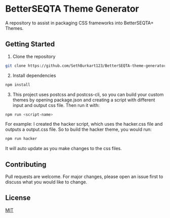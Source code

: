 # BetterSEQTA Theme Generator

A repository to assist in packaging CSS frameworks into BetterSEQTA+ Themes.

## Getting Started

1. Clone the repository

```bash
git clone https://github.com/SethBurkart123/BetterSEQTA-theme-generator.git
```

2. Install dependencies

```bash
npm install
```

3. This project uses postcss and postcss-cli, so you can build your custom themes by opening package.json and creating a script with  different input and output css file. Then run it with:

```bash
npm run <script-name>
```

For example: I created the hacker script, which uses the hacker.css file and outputs a output.css file. So to build the hacker theme, you would run:

```bash
npm run hacker
```

It will auto update as you make changes to the css files.

## Contributing

Pull requests are welcome. For major changes, please open an issue first to discuss what you would like to change.

## License

[MIT](https://choosealicense.com/licenses/mit/)